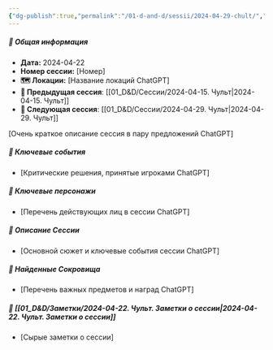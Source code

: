 ```yaml
---
{"dg-publish":true,"permalink":"/01-d-and-d/sessii/2024-04-29-chult/","created":"2024-11-09T09:06:50.167+03:00","updated":"2024-04-22T20:23:08.789+03:00"}
---
```



##### 📅 Общая информация

- **Дата:** 2024-04-22
- **Номер cессии:** [Номер]
- **🗺️ Локации:** [Название локаций ChatGPT]
- **🔗 Предыдущая сессия**: [[01_D&D/Сессии/2024-04-15. Чульт\|2024-04-15. Чульт]]
- **🔗 Следующая сессия**: [[01_D&D/Сессии/2024-04-29. Чульт\|2024-04-29. Чульт]]

[Очень краткое описание сессия в пару предложений ChatGPT]
##### 🔑 **Ключевые события** 
- [Критические решения, принятые игроками ChatGPT]
##### 🧍 **Ключевые персонажи** 
- [Перечень действующих лиц в сессии ChatGPT]
##### 📖 **Описание Сессии** 
- [Основной сюжет и ключевые события сессии ChatGPT]
##### 💎 **Найденные Сокровища** 
- [Перечень важных предметов и наград ChatGPT]
##### 📝 **[[01_D&D/Заметки/2024-04-22. Чульт. Заметки о сессии\|2024-04-22. Чульт. Заметки о сессии]]**
- [Сырые заметки о сессии]

